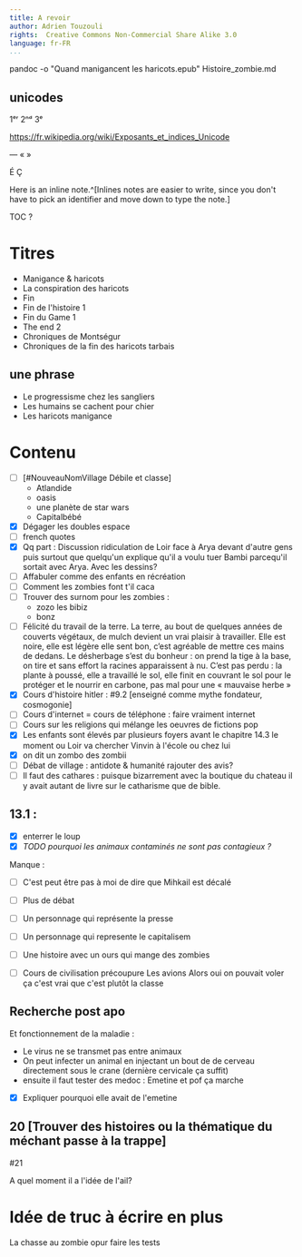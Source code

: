 ```yaml
---
title: A revoir
author: Adrien Touzouli
rights:  Creative Commons Non-Commercial Share Alike 3.0
language: fr-FR
...
```



pandoc -o "Quand manigancent les haricots.epub" Histoire_zombie.md



## unicodes



1ᵉʳ 2ⁿᵈ  3ᵉ

https://fr.wikipedia.org/wiki/Exposants_et_indices_Unicode

— « »

É Ç

Here is an inline note.^[Inlines notes are easier to write, since
you don't have to pick an identifier and move down to type the
note.]



TOC ?


# Titres 

- Manigance & haricots
- La conspiration des haricots
- Fin
- Fin de l'histoire 1
- Fin du Game 1
- The end 2
- Chroniques de Montségur
- Chroniques de la fin des haricots tarbais

## une phrase

- Le progressisme chez les sangliers
- Les humains se cachent pour chier
- Les haricots manigance

# Contenu

- [ ] [#NouveauNomVillage Débile et classe] 
   - Atlandide
   - oasis
   - une planète de star wars
  - Capitalbébé
- [x] Dégager les doubles espace
- [ ] french quotes
- [x] Qq part : Discussion ridiculation de Loir face à Arya devant d'autre gens puis surtout que quelqu'un explique qu'il a voulu tuer Bambi parcequ'il sortait avec Arya. Avec les dessins?
- [ ] Affabuler comme des enfants en récréation
- [ ] Comment les zombies font t'il caca
- [ ] Trouver des surnom pour les zombies : 
  - zozo les bibiz
  - bonz
- [ ] Félicité du travail de la terre. 
  La terre, au bout de quelques années de couverts végétaux, de mulch devient un vrai plaisir à travailler. Elle est noire, elle est légère elle sent bon, c’est agréable de mettre ces mains de dedans. Le désherbage s’est du bonheur : on prend la tige à la base, on tire et sans effort la racines apparaissent à nu. C’est pas perdu : la plante à poussé, elle a travaillé le sol, elle finit en couvrant le sol pour le protéger et le nourrir en carbone, pas mal pour une « mauvaise herbe »
- [x] Cours d'histoire hitler : #9.2 [enseigné comme mythe fondateur, cosmogonie]
- [ ] Cours d'internet = cours de téléphone : faire vraiment internet
- [ ] Cours sur les religions qui mélange les oeuvres de fictions pop
- [x] Les enfants sont élevés par plusieurs foyers avant le chapitre 14.3 le moment ou Loir va chercher Vinvin à l'école ou chez lui
- [x] on dit un zombo des zombii
- [ ] Débat de village : antidote & humanité rajouter des avis?
- [ ] Il faut des cathares : puisque bizarrement avec la boutique du chateau il y avait autant de livre sur le catharisme que de bible.

## 13.1 : 

- [x] enterrer le loup
- [x] _TODO pourquoi les animaux contaminés ne sont pas contagieux ?_

Manque : 

- [ ] C'est peut être pas à moi de dire que Mihkail est décalé

- [ ] Plus de débat

- [ ] Un personnage qui représente la presse

- [ ] Un personnage qui represente le capitalisem

- [ ] Une histoire avec un ours qui mange des zombies

- [ ] Cours de civilisation précoupure Les avions   Alors oui on pouvait voler ça c'est vrai que c'est plutôt la classe

  

## Recherche post apo

Et fonctionnement de la maladie :

- Le virus ne se transmet pas entre animaux
- On peut infecter un animal en injectant un bout de de cerveau directement sous le crane (dernière cervicale ça suffit)
- ensuite il faut tester des medoc : Emetine et pof ça marche
- [x] Expliquer pourquoi elle avait de l'emetine



## 20 [Trouver des histoires ou la thématique du méchant passe à la trappe]



#21 

A quel moment il a l'idée de l'ail?

# Idée de truc à écrire en plus

La chasse au zombie opur faire les tests
